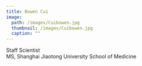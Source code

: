 ```yaml
---
title: Bowen Cui
image: 
  path: /images/Cuibowen.jpg
  thumbnail: /images/Cuibowen.jpg
  caption: ""
---
```

Staff Scientist  
MS, Shanghai Jiaotong University School of Medicine  